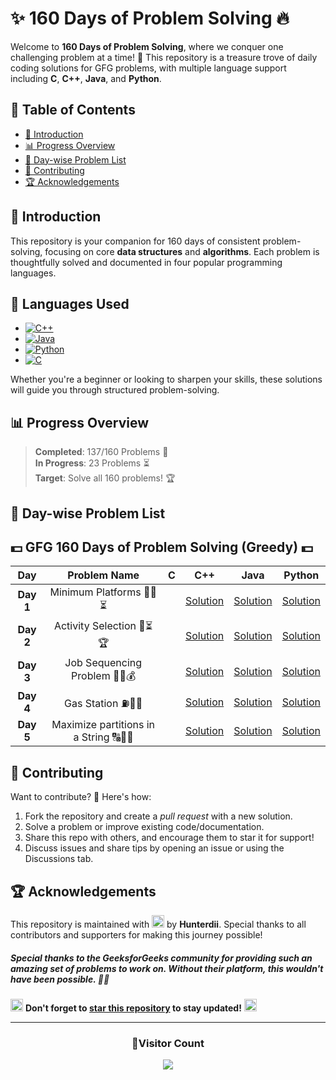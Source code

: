 


# **✨ 160 Days of Problem Solving 🔥**


Welcome to **160 Days of Problem Solving**, where we conquer one challenging problem at a time! 🌟 This repository is a treasure trove of daily coding solutions for GFG problems, with multiple language support including **C**, **C++**, **Java**, and **Python**.

## **📌 Table of Contents**
- [🚀 Introduction](#-introduction)
- [📊 Progress Overview](#-progress-overview)
- [📅 Day-wise Problem List](#-day-wise-problem-list)
- [🤝 Contributing](#-contributing)
- [🏆 Acknowledgements](#-acknowledgements)


## **🚀 Introduction**

This repository is your companion for 160 days of consistent problem-solving, focusing on core **data structures** and **algorithms**. Each problem is thoughtfully solved and documented in four popular programming languages.

## 🚀 **Languages Used**
- [![C++](https://img.shields.io/badge/c++-%2300599C.svg?style=for-the-badge&logo=c%2B%2B&logoColor=white)](https://github.com/search?q=repo%3AHunterdii%2FGeeksforGeeks-POTD++language%3Acpp+path%3ANovember+2024+GFG+SOLUTION&type=code)
- [![Java](https://img.shields.io/badge/java-%23ED8B00.svg?style=for-the-badge&logo=java&logoColor=white)](https://github.com/search?q=repo%3AHunterdii%2FGeeksforGeeks-POTD++language%3AJava+path%3ANovember+2024+GFG+SOLUTION&type=code)
- [![Python](https://img.shields.io/badge/python-3670A0?style=for-the-badge&logo=python&logoColor=ffdd54)](https://github.com/search?q=repo%3AHunterdii%2FGeeksforGeeks-POTD++language%3APython+path%3ANovember+2024+GFG+SOLUTION&type=code)
- [![C](https://img.shields.io/badge/c-%2300599C.svg?style=for-the-badge&logo=c&logoColor=white)](https://github.com/search?q=repo%3AHunterdii%2FGeeksforGeeks-POTD++language%3Ac+path%3ANovember+2024+GFG+SOLUTION&type=code)


Whether you're a beginner or looking to sharpen your skills, these solutions will guide you through structured problem-solving.


## **📊 Progress Overview**

> **Completed**: 137/160 Problems 🎉  
> **In Progress**: 23 Problems ⏳  
> **Target**: Solve all 160 problems! 🏆


## **📅 Day-wise Problem List**  

## **💵 GFG 160 Days of Problem Solving (Greedy) 💵**  

| **Day**  | **Problem Name**                                | **C**                                                                                                                              | **C++**                                                                                                                            | **Java**                                                                                                                           | **Python**                                                                                                                         |
|:--------:|:-----------------------------------------------:|:----------------------------------------------------------------------------------------------------------------------------------:|:---------------------------------------------------------------------------------------------------------------------------------:|:---------------------------------------------------------------------------------------------------------------------------------:|:----------------------------------------------------------------------------------------------------------------------------------:|
| **Day 1**  | Minimum Platforms 🚉🚆⏳        |  | [Solution](Day%201%20-%20Minimum%20Platforms.md#code-c) | [Solution](Day%201%20-%20Minimum%20Platforms.md#code-java) | [Solution](Day%201%20-%20Minimum%20Platforms.md#code-python) |
| **Day 2**  | Activity Selection 📅⏳🏆        |  | [Solution](Day%202%20-%20Activity%20Selection.md#code-c) | [Solution](Day%202%20-%20Activity%20Selection.md#code-java) | [Solution](Day%202%20-%20Activity%20Selection.md#code-python) |
| **Day 3**  | Job Sequencing Problem 📅💼💰        |  | [Solution](Day%203%20-%20Job%20Sequencing%20Problem.md#code-c) | [Solution](Day%203%20-%20Job%20Sequencing%20Problem.md#code-java) | [Solution](Day%203%20-%20Job%20Sequencing%20Problem.md#code-python) |
| **Day 4**  | Gas Station ⛽🚗💨        |  | [Solution](Day%204%20-%20Gas%20Station.md#code-c) | [Solution](Day%204%20-%20Gas%20Station.md#code-java) | [Solution](Day%204%20-%20Gas%20Station.md#code-python) |
| **Day 5**  | Maximize partitions in a String 🔠🧩📏        |  | [Solution](Day%205%20-%20Maximize%20partitions%20in%20a%20String.md#code-c) | [Solution](Day%205%20-%20Maximize%20partitions%20in%20a%20String.md#code-java) | [Solution](Day%205%20-%20Maximize%20partitions%20in%20a%20String.md#code-python) |

## **🤝 Contributing**
Want to contribute? 🌟 Here's how:
1. Fork the repository and create a _pull request_ with a new solution.
2. Solve a problem or improve existing code/documentation.
3. Share this repo with others, and encourage them to star it for support!
4. Discuss issues and share tips by opening an issue or using the Discussions tab.


## **🏆 Acknowledgements**
This repository is maintained with <img src="https://github.com/user-attachments/assets/00314b63-96bb-4e9a-92f6-4ead67e0fb7d" width="20" height="20"> by **Hunterdii**. Special thanks to all contributors and supporters for making this journey possible!

##### Special thanks to the _GeeksforGeeks_ community for providing such an amazing set of problems to work on. Without their platform, this wouldn't have been possible. 🧑‍💻


<img src="https://github.com/user-attachments/assets/35f6838c-52f5-4e48-8a98-c5203f8c57e3" style="width:20px; color: #FFD700" alt="Star GIF"></h1> **Don't forget to [star this repository](https://github.com/Hunterdii/GeeksforGeeks-POTD) to stay updated!** <img src="https://github.com/user-attachments/assets/35f6838c-52f5-4e48-8a98-c5203f8c57e3" style="width:20px; color: #FFD700" alt="Star GIF"></h1>

---

<div align="center">
  <h3><b>📍Visitor Count</b></h3>
</div>

<p align="center">
  <img src="https://profile-counter.glitch.me/Hunterdii/count.svg" />
</p>
